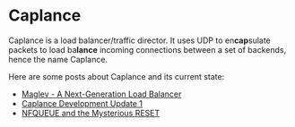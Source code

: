 # Caplance

Caplance is a load balancer/traffic director. It uses UDP to en**cap**sulate packets to load ba**lance** incoming connections between a set of backends, hence the name Caplance.

Here are some posts about Caplance and its current state:

- [Maglev - A Next-Generation Load Balancer](https://pwpon500.github.io/posts/2019/04/maglev-a-next-generation-load-balancer/)
- [Caplance Development Update 1](https://pwpon500.github.io/posts/2019/05/caplance-development-update-1/)
- [NFQUEUE and the Mysterious RESET](https://pwpon500.github.io/posts/2019/06/nfqueue-and-the-mysterious-reset/)
